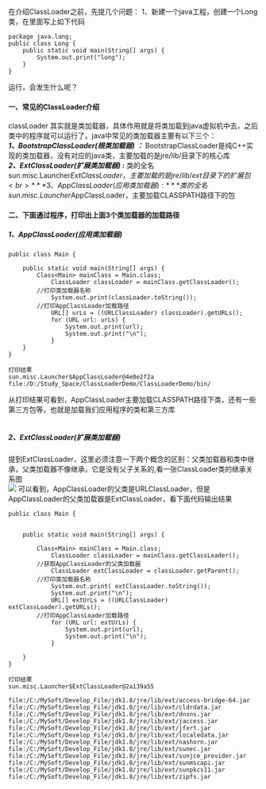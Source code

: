 在介绍ClassLoader之前，先提几个问题：
1、新建一个java工程，创建一个Long类，在里面写上如下代码
```
package java.lang;
public class Long {
	public static void main(String[] args) {
		System.out.print("long");
	}
}

```
运行，会发生什么呢？

#### 一、常见的ClassLoader介绍
classLoader 其实就是类加载器，具体作用就是将类加载到java虚拟机中去，之后类中的程序就可以运行了。java中常见的类加载器主要有以下三个：<br>
***1、BootstrapClassLoader(根类加载器) ：*** BootstrapClassLoader是纯C++实现的类加载器，没有对应的java类，主要加载的是jre/lib/目录下的核心库<br>
***2、ExtClassLoader(扩展类加载器) :*** 类的全名sun.misc.Launcher$ExtClassLoader，主要加载的是jre/lib/ext目录下的扩展包<br>
***3、AppClassLoader(应用类加载器) :*** 类的全名sun.misc.Launcher$AppClassLoader，主要加载CLASSPATH路径下的包<br>

#### 二、下面通过程序，打印出上面3个类加载器的加载路径
##### 1、AppClassLoader(应用类加载器)
```
public class Main {
	
	public static void main(String[] args) {
		Class<Main> mainClass = Main.class;
	        ClassLoader classLoader = mainClass.getClassLoader();
		//打印类加载器名称
	        System.out.print(classLoader.toString());
		//打印AppClassLoader加载路径
	        URL[] urLs = ((URLClassLoader) classLoader).getURLs();
	        for (URL url: urLs) {
	            System.out.print(url);
	            System.out.print("\n");
	        }
	}
}

打印结果
sun.misc.Launcher$AppClassLoader@4e0e2f2a
file:/D:/Study_Space/ClassLoaderDemo/ClassLoaderDemo/bin/

```
从打印结果可看到，AppClassLoader主要加载CLASSPATH路径下类，还有一些第三方包等，也就是加载我们应用程序的类和第三方库<br><br>

##### 2、ExtClassLoader(扩展类加载器)
提到ExtClassLoader，这里必须注意一下两个概念的区别：父类加载器和类中继承，父类加载器不像继承，它是没有父子关系的,看一张ClassLoader类的继承关系图<br>
![](https://github.com/tongsiw/Interview/blob/master/picture/java_classloader.png)
可以看到，AppClassLoader的父类是URLClassLoader，但是AppClassLoader的父类加载器是ExtClassLoader，看下面代码输出结果


```
public class Main {
	

	public static void main(String[] args) {
		
		Class<Main> mainClass = Main.class;
	        ClassLoader classLoader = mainClass.getClassLoader();
		//获取AppClassLoader的父类加载器
	        ClassLoader extClassLoader = classLoader.getParent();
		//打印类加载器名称
	        System.out.print( extClassLoader.toString());
	        System.out.print("\n");
	        URL[] extUrLs = ((URLClassLoader) extClassLoader).getURLs();
		//打印AppClassLoader加载路径
	        for (URL url: extUrLs) {
	            System.out.print(url);
	            System.out.print("\n");
	        }
	  
	}
}

打印结果
sun.misc.Launcher$ExtClassLoader@2a139a55

file:/C:/MySoft/Develop_File/jdk1.8/jre/lib/ext/access-bridge-64.jar
file:/C:/MySoft/Develop_File/jdk1.8/jre/lib/ext/cldrdata.jar
file:/C:/MySoft/Develop_File/jdk1.8/jre/lib/ext/dnsns.jar
file:/C:/MySoft/Develop_File/jdk1.8/jre/lib/ext/jaccess.jar
file:/C:/MySoft/Develop_File/jdk1.8/jre/lib/ext/jfxrt.jar
file:/C:/MySoft/Develop_File/jdk1.8/jre/lib/ext/localedata.jar
file:/C:/MySoft/Develop_File/jdk1.8/jre/lib/ext/nashorn.jar
file:/C:/MySoft/Develop_File/jdk1.8/jre/lib/ext/sunec.jar
file:/C:/MySoft/Develop_File/jdk1.8/jre/lib/ext/sunjce_provider.jar
file:/C:/MySoft/Develop_File/jdk1.8/jre/lib/ext/sunmscapi.jar
file:/C:/MySoft/Develop_File/jdk1.8/jre/lib/ext/sunpkcs11.jar
file:/C:/MySoft/Develop_File/jdk1.8/jre/lib/ext/zipfs.jar
```









